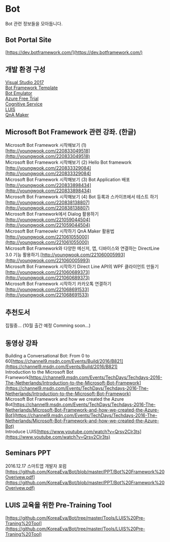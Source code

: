 # Bot
Bot 관련 정보들을 모아둡니다. 

## Bot Portal Site
[https://dev.botframework.com/](https://dev.botframework.com/)

## 개발 환경 구성
[Visual Studio 2017](https://www.visualstudio.com/)<br>
[Bot Framework Template](http://aka.ms/bf-bc-vstemplate)<br>
[Bot Emulator](http://emulator.botframework.com/)<br>
[Azure Free Trial](https://azure.microsoft.com/ko-kr/free/)<br>
[Cognitive Service](https://azure.microsoft.com/ko-kr/services/cognitive-services/)<br>
[LUIS](https://www.luis.ai/)<br>
[QnA Maker](https://qnamaker.ai/)

## Microsoft Bot Framework 관련 강좌. (한글)

Microsoft Bot Framework 시작해보기 (1) [http://youngwook.com/220833049518](http://youngwook.com/220833049518)<br>
Microsoft Bot Framework 시작해보기 (2) Hello Bot framework [http://youngwook.com/220833329084](http://youngwook.com/220833329084)<br> 
Microsoft Bot Framework 시작해보기 (3) Bot Application 배포 [http://youngwook.com/220833898434](http://youngwook.com/220833898434)<br>
Microsoft Bot Framework 시작해보기 (4) Bot 등록과 스카이프에서 테스트 하기 [http://youngwook.com/220838138807](http://youngwook.com/220838138807)<br>
Microsoft Bot Framework에서 Dialog 활용하기 [http://youngwook.com/221059044504](http://youngwook.com/221059044504)<br>
Microsoft Bot Frameowkr 시작하기 QnA Maker 활용법 [http://youngwook.com/221061055000](http://youngwook.com/221061055000)<br>
Microsoft Bot Framework와 다양한 메신저, 앱, 디바이스와 연결하는 DirectLine 3.0 기능 활용하기.[http://youngwook.com/221060005993](http://youngwook.com/221060005993)<br>
Microsoft Bot Framework 시작하기 Direct Line API의 WPF 클라이언트 만들기[http://youngwook.com/221060689373](http://youngwook.com/221060689373)<br>
Microsoft Bot Framework 시작하기 카카오톡 연결하기[http://youngwook.com/221068691533](http://youngwook.com/221068691533)<br>

## 추천도서 

집필중... (10월 출간 예정 Comming soon...)<br>

## 동영상 강좌
Building a Conversational Bot: From 0 to 60[https://channel9.msdn.com/Events/Build/2016/B821](https://channel9.msdn.com/Events/Build/2016/B821)<br>
Introduction to the Microsoft Bot Framework[https://channel9.msdn.com/Events/TechDays/Techdays-2016-The-Netherlands/Introduction-to-the-Microsoft-Bot-Framework](https://channel9.msdn.com/Events/TechDays/Techdays-2016-The-Netherlands/Introduction-to-the-Microsoft-Bot-Framework)<br>
Microsoft Bot Framework and how we created the Azure Bot[https://channel9.msdn.com/Events/TechDays/Techdays-2016-The-Netherlands/Microsoft-Bot-Framework-and-how-we-created-the-Azure-Bot](https://channel9.msdn.com/Events/TechDays/Techdays-2016-The-Netherlands/Microsoft-Bot-Framework-and-how-we-created-the-Azure-Bot)<br>
Introduce LUIS[https://www.youtube.com/watch?v=Qrsv2Clr3ts](https://www.youtube.com/watch?v=Qrsv2Clr3ts)<br>

## Seminars PPT
2016.12.17 스마트앱 개발자 포럼 [https://github.com/KoreaEva/Bot/blob/master/PPT/Bot%20Framework%20Overivew.pdf](https://github.com/KoreaEva/Bot/blob/master/PPT/Bot%20Framework%20Overivew.pdf)




## LUIS 교육을 위한 Pre-Training Tool ##

[https://github.com/KoreaEva/Bot/tree/master/Tools/LUIS%20Pre-Traning%20Tool](https://github.com/KoreaEva/Bot/tree/master/Tools/LUIS%20Pre-Traning%20Tool)
